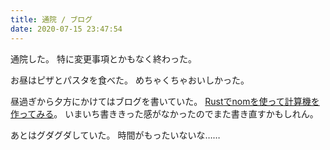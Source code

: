 ```yaml
---
title: 通院 / ブログ
date: 2020-07-15 23:47:54
---
```


通院した。
特に変更事項とかもなく終わった。

お昼はピザとパスタを食べた。
めちゃくちゃおいしかった。

昼過ぎから夕方にかけてはブログを書いていた。
[Rustでnomを使って計算機を作ってみる](https://cordx56.hatenablog.com/entry/2020/07/15/155302)。
いまいち書ききった感がなかったのでまた書き直すかもしれん。

あとはグダグダしていた。
時間がもったいないな……
